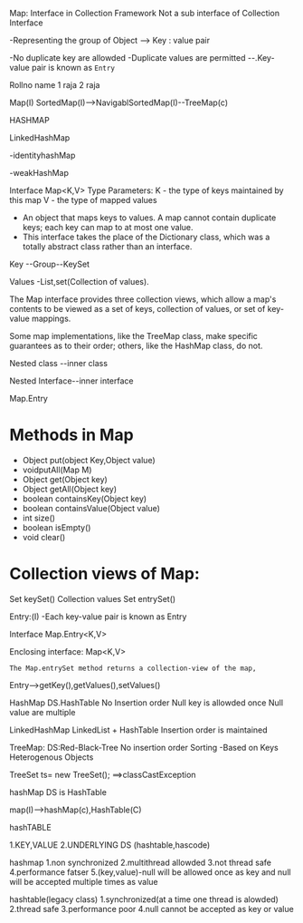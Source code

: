 Map:
Interface in Collection Framework
Not a sub interface of Collection Interface

-Representing the group of Object --> Key : value pair

-No duplicate key are allowded
-Duplicate values are permitted
--.Key- value pair is known as `Entry`

Rollno  name
1        raja
2        raja


Map(I)                     SortedMap(I)-->NavigablSortedMap(I)--TreeMap(c)


HASHMAP

LinkedHashMap


-identityhashMap

-weakHashMap


Interface Map<K,V>
Type Parameters:
K - the type of keys maintained by this map
V - the type of mapped values

* An object that maps keys to values. A map cannot contain duplicate keys; each key can map to at most one value.
* This interface takes the place of the Dictionary class, which was a totally abstract class rather than an interface.

Key --Group--KeySet

Values -List,set(Collection of values).

The Map interface provides three collection views, which allow a map's contents to be viewed as a set of keys, collection of values, or set of key-value mappings. 

Some map implementations, like the TreeMap class, make specific guarantees as to their order; others, like the HashMap class, do not.

Nested class --inner class

Nested Interface--inner interface


Map.Entry

# Methods in Map
* Object put(object Key,Object value)
* voidputAll(Map M)
* Object get(Object key)
* Object getAll(Object key)
* boolean containsKey(Object key)
* boolean containsValue(Object value)
* int size()
* boolean isEmpty()
* void clear()

# Collection views of Map:
Set keySet()
Collection values
Set entrySet()

Entry:(I)
-Each key-value pair is known as Entry

Interface Map.Entry<K,V>

Enclosing interface:
Map<K,V>

`The Map.entrySet method returns a collection-view of the map, `

Entry-->getKey(),getValues(),setValues()

HashMap
DS.HashTable
No Insertion order
Null key is allowded once
Null value are multiple 

LinkedHashMap
LinkedList + HashTable
Insertion order is maintained

TreeMap:
DS:Red-Black-Tree
No insertion order
Sorting -Based on Keys
Heterogenous Objects

TreeSet ts= new TreeSet();
==>classCastException


hashMap DS is HashTable


map(I)-->hashMap(c),HashTable(C)


hashTABLE

1.KEY,VALUE
2.UNDERLYING DS (hashtable,hascode)

hashmap
1.non synchronized
2.multithread allowded
3.not thread safe
4.performance fatser
5.(key,value)-null will be allowed once as key and null will be accepted multiple times as value 


hashtable(legacy class)
1.synchronized(at a time one thread is alowded)
2.thread safe
3.performance poor
4.null cannot be accepted as key or value




